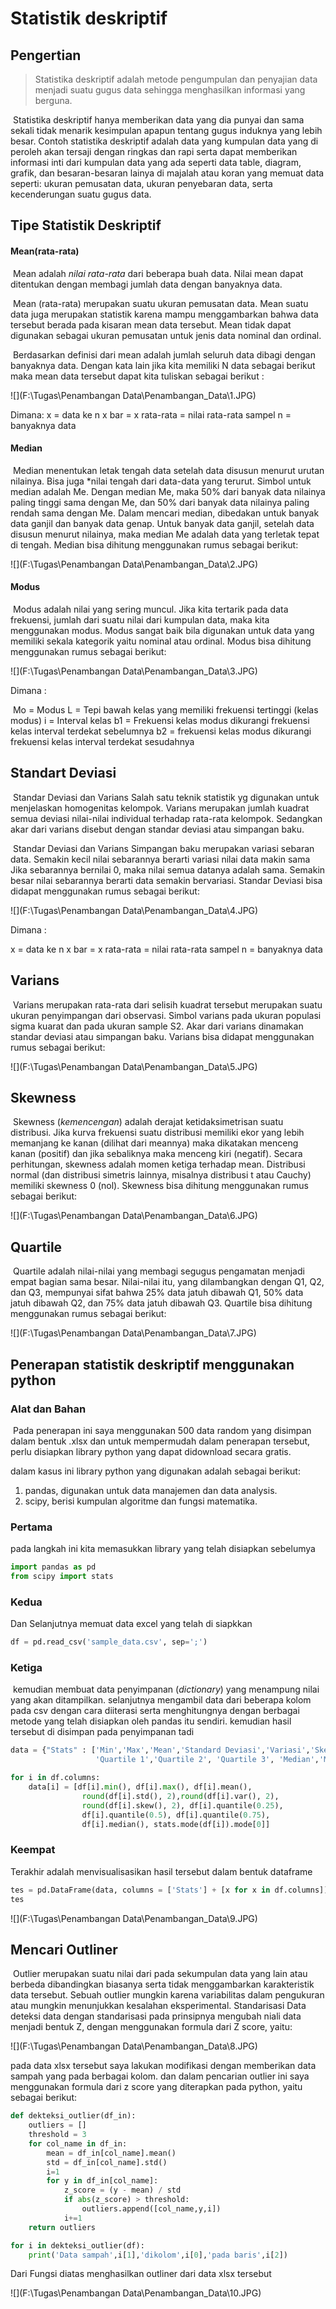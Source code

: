 # Statistik deskriptif

#### 

## Pengertian

> Statistika deskriptif adalah metode pengumpulan dan penyajian data menjadi suatu gugus data sehingga menghasilkan informasi yang berguna.

​	Statistika deskriptif hanya memberikan data yang dia punyai dan sama sekali tidak menarik kesimpulan apapun tentang gugus induknya yang lebih besar. Contoh statistika deskriptif adalah data yang kumpulan data yang di peroleh akan tersaji dengan ringkas dan rapi serta dapat memberikan informasi inti dari kumpulan data yang ada seperti data table, diagram, grafik, dan besaran-besaran lainya di majalah atau koran yang memuat data seperti: ukuran pemusatan data, ukuran penyebaran data, serta kecenderungan suatu gugus data.



## Tipe Statistik Deskriptif

#### Mean(rata-rata)

​	Mean adalah *nilai rata-rata* dari beberapa buah data. Nilai mean dapat ditentukan dengan membagi jumlah data dengan banyaknya data.

​	Mean (rata-rata) merupakan suatu ukuran pemusatan data. Mean suatu data juga merupakan statistik karena mampu menggambarkan bahwa data tersebut berada pada kisaran mean data tersebut. Mean tidak dapat digunakan sebagai ukuran pemusatan untuk jenis data nominal dan ordinal.

​	Berdasarkan definisi dari mean adalah jumlah seluruh data dibagi dengan banyaknya data. Dengan kata lain jika kita memiliki N data sebagai berikut maka mean data tersebut dapat kita tuliskan sebagai berikut :

![](F:\Tugas\Penambangan Data\Penambangan_Data\1.JPG)

Dimana: x = data ke n x bar = x rata-rata = nilai rata-rata sampel n = banyaknya data

#### Median

​	Median menentukan letak tengah data setelah data disusun menurut urutan nilainya. Bisa juga *nilai tengah dari data-data yang terurut. Simbol untuk median adalah Me. Dengan median Me, maka 50% dari banyak data nilainya paling tinggi sama dengan Me, dan 50% dari banyak data nilainya paling rendah sama dengan Me. Dalam mencari median, dibedakan untuk banyak data ganjil dan banyak data genap. Untuk banyak data ganjil, setelah data disusun menurut nilainya, maka median Me adalah data yang terletak tepat di tengah. Median bisa dihitung menggunakan rumus sebagai berikut:

![](F:\Tugas\Penambangan Data\Penambangan_Data\2.JPG)

#### Modus

​	Modus adalah nilai yang sering muncul. Jika kita tertarik pada data frekuensi, jumlah dari suatu nilai dari kumpulan data, maka kita menggunakan modus. Modus sangat baik bila digunakan untuk data yang memiliki sekala kategorik yaitu nominal atau ordinal. Modus bisa dihitung menggunakan rumus sebagai berikut:

![](F:\Tugas\Penambangan Data\Penambangan_Data\3.JPG)

Dimana :

​	Mo = Modus L = Tepi bawah kelas yang memiliki frekuensi tertinggi (kelas modus) i = Interval kelas b1 = Frekuensi kelas modus dikurangi frekuensi kelas interval terdekat sebelumnya b2 = frekuensi kelas modus dikurangi frekuensi kelas interval terdekat sesudahnya

## Standart Deviasi

​	Standar Deviasi dan Varians Salah satu teknik statistik yg digunakan untuk menjelaskan homogenitas kelompok. Varians merupakan jumlah kuadrat semua deviasi nilai-nilai individual terhadap rata-rata kelompok. Sedangkan akar dari varians disebut dengan standar deviasi atau simpangan baku.

​	Standar Deviasi dan Varians Simpangan baku merupakan variasi sebaran data. Semakin kecil nilai sebarannya berarti variasi nilai data makin sama Jika sebarannya bernilai 0, maka nilai semua datanya adalah sama. Semakin besar nilai sebarannya berarti data semakin bervariasi. Standar Deviasi bisa didapat menggunakan rumus sebagai berikut:

![](F:\Tugas\Penambangan Data\Penambangan_Data\4.JPG)

Dimana :

x = data ke n x bar = x rata-rata = nilai rata-rata sampel n = banyaknya data

## Varians

​	Varians merupakan rata-rata dari selisih kuadrat tersebut merupakan suatu ukuran penyimpangan dari observasi. Simbol varians pada ukuran populasi sigma kuarat dan pada ukuran sample S2. Akar dari varians dinamakan standar deviasi atau simpangan baku. Varians bisa didapat menggunakan rumus sebagai berikut:

![](F:\Tugas\Penambangan Data\Penambangan_Data\5.JPG)

## Skewness

​	Skewness (*kemencengan*) adalah derajat ketidaksimetrisan suatu distribusi. Jika kurva frekuensi suatu distribusi memiliki ekor yang lebih memanjang ke kanan (dilihat dari meannya) maka dikatakan menceng kanan (positif) dan jika sebaliknya maka menceng kiri (negatif). Secara perhitungan, skewness adalah momen ketiga terhadap mean. Distribusi normal (dan distribusi simetris lainnya, misalnya distribusi t atau Cauchy) memiliki skewness 0 (nol). Skewness bisa dihitung menggunakan rumus sebagai berikut:

![](F:\Tugas\Penambangan Data\Penambangan_Data\6.JPG)

## Quartile

​	Quartile adalah nilai-nilai yang membagi segugus pengamatan menjadi empat bagian sama besar. Nilai-nilai itu, yang dilambangkan dengan Q1, Q2, dan Q3, mempunyai sifat bahwa 25% data jatuh dibawah Q1, 50% data jatuh dibawah Q2, dan 75% data jatuh dibawah Q3. Quartile bisa dihitung menggunakan rumus sebagai berikut:

![](F:\Tugas\Penambangan Data\Penambangan_Data\7.JPG)



## Penerapan statistik deskriptif menggunakan python

### Alat dan Bahan

​	Pada penerapan ini saya menggunakan 500 data random yang disimpan dalam bentuk .xlsx dan untuk mempermudah dalam penerapan tersebut, perlu disiapkan library python yang dapat didownload secara gratis.

dalam kasus ini library python yang digunakan adalah sebagai berikut:

1. pandas, digunakan untuk data manajemen dan data analysis.
2. scipy, berisi kumpulan algoritme dan fungsi matematika.

### Pertama

pada langkah ini kita memasukkan library yang telah disiapkan sebelumya

```python
import pandas as pd
from scipy import stats
```

### Kedua

Dan Selanjutnya memuat data excel yang telah di siapkkan

```python
df = pd.read_csv('sample_data.csv', sep=';')
```



### Ketiga

​	kemudian membuat data penyimpanan (*dictionary*) yang menampung nilai yang akan ditampilkan. selanjutnya mengambil data dari beberapa kolom pada csv dengan cara diiterasi serta menghitungnya dengan berbagai metode yang telah disiapkan oleh pandas itu sendiri. kemudian hasil tersebut di disimpan pada penyimpanan tadi

```python
data = {"Stats" : ['Min','Max','Mean','Standard Deviasi','Variasi','Skewnes',
                   'Quartile 1','Quartile 2', 'Quartile 3', 'Median','Modus']}
```

```python
for i in df.columns:
    data[i] = [df[i].min(), df[i].max(), df[i].mean(),
                round(df[i].std(), 2),round(df[i].var(), 2),
                round(df[i].skew(), 2), df[i].quantile(0.25),
                df[i].quantile(0.5), df[i].quantile(0.75),
                df[i].median(), stats.mode(df[i]).mode[0]]
```

### Keempat

Terakhir adalah menvisualisasikan hasil tersebut dalam bentuk dataframe

```python
tes = pd.DataFrame(data, columns = ['Stats'] + [x for x in df.columns])
tes
```

![](F:\Tugas\Penambangan Data\Penambangan_Data\9.JPG)





## Mencari Outliner

​	Outlier merupakan suatu nilai dari pada sekumpulan data yang lain atau berbeda dibandingkan biasanya serta tidak menggambarkan karakteristik data tersebut. Sebuah outlier mungkin karena variabilitas dalam pengukuran atau mungkin menunjukkan kesalahan eksperimental. Standarisasi Data deteksi data dengan standarisasi pada prinsipnya mengubah niali data menjadi bentuk Z, dengan menggunakan formula dari Z score, yaitu:

![](F:\Tugas\Penambangan Data\Penambangan_Data\8.JPG)

pada data xlsx tersebut saya lakukan modifikasi dengan memberikan data sampah yang pada berbagai kolom. dan dalam pencarian outlier ini saya menggunakan formula dari z score yang diterapkan pada python, yaitu sebagai berikut:

```python
def dekteksi_outlier(df_in):
    outliers = []
    threshold = 3
    for col_name in df_in:
        mean = df_in[col_name].mean()
        std = df_in[col_name].std()
        i=1
        for y in df_in[col_name]:
            z_score = (y - mean) / std
            if abs(z_score) > threshold:
                outliers.append([col_name,y,i])
            i+=1
    return outliers

for i in dekteksi_outlier(df):
    print('Data sampah',i[1],'dikolom',i[0],'pada baris',i[2])
```

Dari Fungsi diatas menghasilkan outliner dari data xlsx tersebut

![](F:\Tugas\Penambangan Data\Penambangan_Data\10.JPG)


